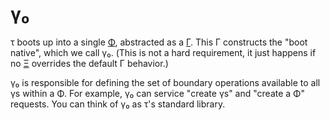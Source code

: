 # γ₀
τ boots up into a single [Φ](Phi.md), abstracted as a [Γ](Gamma.md). This Γ constructs the "boot native", which we call γ₀. (This is not a hard requirement, it just happens if no [Ξ](Xi.md) overrides the default Γ behavior.)

γ₀ is responsible for defining the set of boundary operations available to all γs within a Φ. For example, γ₀ can service "create γs" and "create a Φ" requests. You can think of γ₀ as τ's standard library.


##
